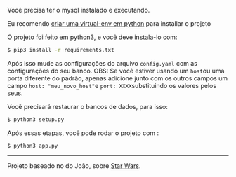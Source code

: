 
Você precisa ter o mysql instalado e executando.

Eu recomendo [criar uma virtual-env em python](https://docs.python.org/pt-br/3/library/venv.html) para installar o projeto

O projeto foi feito em python3, e você deve instala-lo com:
```sh
$ pip3 install -r requirements.txt
```

Após isso mude as configurações do arquivo `config.yaml` com as configurações do seu banco.
OBS: Se você estiver usando um `host`ou uma porta diferente do padrão, apenas adicione junto com os outros campos um campo `host: "meu_novo_host"`e `port: XXXX`substituindo os valores pelos seus.

Você precisará restaurar o bancos de dados, para isso:
```sh
$ python3 setup.py
```

Após essas etapas, você pode rodar o projeto com :
```sh
$ python3 app.py
```

---

Projeto baseado no do João, sobre [Star Wars](https://gitlab.com/joaofreires/bd1-desenvolviment-web).
